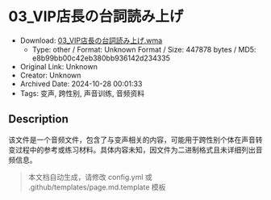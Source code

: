 # 03_VIP店長の台詞読み上げ

- Download: [03_VIP店長の台詞読み上げ.wma](03_VIP店長の台詞読み上げ.wma)
    - Type: other / Format: Unknown Format / Size: 447878 bytes / MD5: e8b99bb00c42eb380bb936142d234335
- Original Link: Unknown
- Creator: Unknown
- Archived Date: 2024-10-28 00:01:33
- Tags: 变声, 跨性别, 声音训练, 音频资料

## Description

该文件是一个音频文件，包含了与变声相关的内容，可能用于跨性别个体在声音转变过程中的参考或练习材料。具体内容未知，因文件为二进制格式且未详细列出音频信息。

> 本文档自动生成，请修改 config.yml 或 .github/templates/page.md.template 模板
